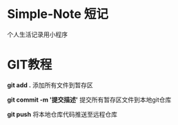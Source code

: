 # Simple-Note  短记
个人生活记录用小程序


# GIT教程
**git add .**
添加所有文件到暂存区

**git commit -m '提交描述'**
提交所有暂存区文件到本地git仓库

**git push**
将本地仓库代码推送至远程仓库